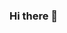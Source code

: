 ### Hi there 👋

<!--
**ian965/ian965** is a ✨ _special_ ✨ repository because its `README.md` (this file) appears on your GitHub profile.

Here are some ideas to get you started: bum

- 🔭 I’m currently working on ...
- 🌱 I’m currently learning ...
- 👯 I’m looking to collaborate on ...
- 🤔 I’m looking for help with ...
- 💬 Ask me about ...
- 📫 How to reach me: ...
- 😄 Pronouns: ...
- ⚡ Fun fact: ...
-->
